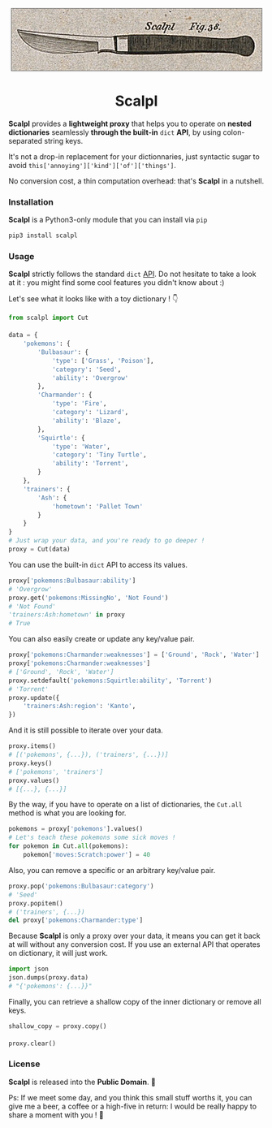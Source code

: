 <p align="center">
    <img src="scalpl.png">
    <h1 align="center">Scalpl</h1>
</p>

**Scalpl** provides a **lightweight proxy** that helps you to operate on 
**nested dictionaries** seamlessly **through the built-in** `dict` **API**, 
by using colon-separated string keys.

It's not a drop-in replacement for your dictionnaries, just syntactic sugar
to avoid `this['annoying']['kind']['of']['things']`.

No conversion cost, a thin computation overhead: that's **Scalpl**
in a nutshell.

### Installation

**Scalpl** is a Python3-only module that you can install via `pip`

```sh
pip3 install scalpl
``` 

### Usage
**Scalpl** strictly follows the standard `dict` 
[API](https://docs.python.org/3/library/stdtypes.html#dict).
Do not hesitate to take a look at it : you might find some cool 
features you didn't know about :)

Let's see what it looks like with a toy dictionary ! 👇

```Python
from scalpl import Cut

data = {
    'pokemons': {
        'Bulbasaur': {
            'type': ['Grass', 'Poison'],
            'category': 'Seed',
            'ability': 'Overgrow'
        },
        'Charmander': {
            'type': 'Fire',
            'category': 'Lizard',
            'ability': 'Blaze',
        },
        'Squirtle': {
            'type': 'Water',
            'category': 'Tiny Turtle',
            'ability': 'Torrent',
        }
    },
    'trainers': {
        'Ash': {
            'hometown': 'Pallet Town'
        }
    }
}
# Just wrap your data, and you're ready to go deeper !
proxy = Cut(data)
```

You can use the built-in `dict` API to access its values.

```Python
proxy['pokemons:Bulbasaur:ability']
# 'Overgrow'
proxy.get('pokemons:MissingNo', 'Not Found')
# 'Not Found'
'trainers:Ash:hometown' in proxy
# True
```

You can also easily create or update any key/value pair.

```Python
proxy['pokemons:Charmander:weaknesses'] = ['Ground', 'Rock', 'Water']
proxy['pokemons:Charmander:weaknesses']
# ['Ground', 'Rock', 'Water']
proxy.setdefault('pokemons:Squirtle:ability', 'Torrent')
# 'Torrent'
proxy.update({
    'trainers:Ash:region': 'Kanto',
})
```

And it is still possible to iterate over your data.
```Python
proxy.items()
# [('pokemons', {...}), ('trainers', {...})]
proxy.keys()
# ['pokemons', 'trainers']
proxy.values()
# [{...}, {...}]
```

By the way, if you have to operate on a list of dictionaries,
the `Cut.all` method is what you are looking for.

```Python
pokemons = proxy['pokemons'].values()
# Let's teach these pokemons some sick moves !
for pokemon in Cut.all(pokemons):
    pokemon['moves:Scratch:power'] = 40
```

Also, you can remove a specific or an arbitrary key/value pair.

```Python
proxy.pop('pokemons:Bulbasaur:category')
# 'Seed'
proxy.popitem()
# ('trainers', {...})
del proxy['pokemons:Charmander:type']
```

Because **Scalpl** is only a proxy over your data, it means you can get 
it back at will without any conversion cost. If you use an external API
that operates on dictionary, it will just work.

```Python
import json
json.dumps(proxy.data)
# "{'pokemons': {...}}"
```


Finally, you can retrieve a shallow copy of the inner dictionary
or remove all keys.

```Python
shallow_copy = proxy.copy()

proxy.clear()
```

### License

**Scalpl** is released into the **Public Domain**. 🎉

Ps: If we meet some day, and you think this small stuff worths it,
you can give me a beer, a coffee or a high-five in return:
I would be really happy to share a moment with you ! 🍻
